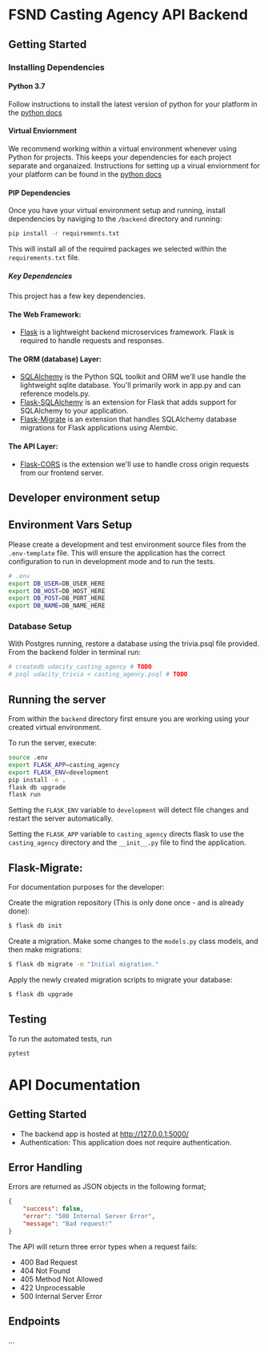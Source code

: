 # FSND Casting Agency API Backend

## Getting Started

### Installing Dependencies

#### Python 3.7

Follow instructions to install the latest version of python for your platform in the [python docs](https://docs.python.org/3/using/unix.html#getting-and-installing-the-latest-version-of-python)

#### Virtual Enviornment

We recommend working within a virtual environment whenever using Python for projects. This keeps your dependencies for each project separate and organaized. Instructions for setting up a virual enviornment for your platform can be found in the [python docs](https://packaging.python.org/guides/installing-using-pip-and-virtual-environments/)

#### PIP Dependencies

Once you have your virtual environment setup and running, install dependencies by naviging to the `/backend` directory and running:

```bash
pip install -r requirements.txt
```

This will install all of the required packages we selected within the `requirements.txt` file.

##### Key Dependencies

This project has a few key dependencies.

#### The Web Framework:
- [Flask](http://flask.pocoo.org/)  is a lightweight backend microservices framework. Flask is required to handle requests and responses.

#### The ORM (database) Layer:
- [SQLAlchemy](https://www.sqlalchemy.org/) is the Python SQL toolkit and ORM we'll use handle the lightweight sqlite database. You'll primarily work in app.py and can reference models.py. 
- [Flask-SQLAlchemy](https://flask-sqlalchemy.palletsprojects.com/) is an extension for Flask that adds support for SQLAlchemy to your application.
- [Flask-Migrate](flask-migrate.readthedocs.io/) is an extension that handles SQLAlchemy database migrations for Flask applications using Alembic.

#### The API Layer:
- [Flask-CORS](https://flask-cors.readthedocs.io/en/latest/#) is the extension we'll use to handle cross origin requests from our frontend server. 

## Developer environment setup

## Environment Vars Setup
Please create a development and test environment source files from the `.env-template` file. This
will ensure the application has the correct configuration to run in development mode and to run the tests.

```bash
# .env
export DB_USER=DB_USER_HERE
export DB_HOST=DB_HOST_HERE
export DB_POST=DB_PORT_HERE
export DB_NAME=DB_NAME_HERE
```

### Database Setup
With Postgres running, restore a database using the trivia.psql file provided. From the backend folder in terminal run:
```bash
# createdb udacity_casting_agency # TODO
# psql udacity_trivia < casting_agency.psql # TODO 
```

## Running the server

From within the `backend` directory first ensure you are working using your created virtual environment.

To run the server, execute:

```bash
source .env
export FLASK_APP=casting_agency
export FLASK_ENV=development
pip install -e .
flask db upgrade
flask run
```

Setting the `FLASK_ENV` variable to `development` will detect file changes and restart the server automatically.

Setting the `FLASK_APP` variable to `casting_agency` directs flask to use the `casting_agency` directory and the `__init__.py` file to find the application. 

## Flask-Migrate:
For documentation purposes for the developer:

Create the migration repository (This is only done once - and is already done):
```bash
$ flask db init
```

Create a migration. Make some changes to the `models.py` class models, and then make migrations:
```bash
$ flask db migrate -m "Initial migration."
```

Apply the newly created migration scripts to migrate your database:
```bash
$ flask db upgrade
```

## Testing
To run the automated tests, run
```
pytest
```

# API Documentation
## Getting Started
- The backend app is hosted at http://127.0.0.1:5000/
- Authentication: This application does not require authentication.


## Error Handling
Errors are returned as JSON objects in the following format;

```json
{
    "success": false,
    "error": "500 Internal Server Error",
    "message": "Bad request!"
}
```

The API will return three error types when a request fails:
- 400 Bad Request
- 404 Not Found
- 405 Method Not Allowed
- 422 Unprocessable
- 500 Internal Server Error

## Endpoints

...
